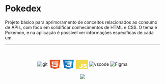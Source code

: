 # Pokedex 

Projeto básico para aprimoramento de conceitos relacionados ao consumo de APIs, com foco em solidificar conhecimentos de HTML e CSS. O tema é Pokemon, e na aplicação é possível ver informações específicas de cada um.
***
<div align="center">
  
  <br>
  <br>
  <img align="center" alt="git" height="30" width="40" src="https://cdn.jsdelivr.net/gh/devicons/devicon/icons/git/git-original.svg" />
  <img align="center" alt="Rafa-HTML" height="30" width="40" src="https://raw.githubusercontent.com/devicons/devicon/master/icons/html5/html5-original.svg">
  <img align="center" alt="Rafa-CSS" height="30" width="40" src="https://raw.githubusercontent.com/devicons/devicon/master/icons/css3/css3-original.svg">
  <img align="center" alt="Rafa-Js" height="30" width="40" src="https://raw.githubusercontent.com/devicons/devicon/master/icons/javascript/javascript-plain.svg">
  <img align="center" alt="vscode" height="30" width="40" src="https://cdn.jsdelivr.net/gh/devicons/devicon/icons/vscode/vscode-original.svg" />
  <img align="center" alt="Figma" height="30" width="40" src="https://cdn.jsdelivr.net/gh/devicons/devicon/icons/figma/figma-original.svg" />
  
  <br>
  <br>
  <div align="center">
    <img width="500" src="https://github.com/analeticiabacha/pokedex/assets/30864314/6ae57d72-0eaa-43d1-8424-c5fcc12469d3"/>
  </div>

  <br>


 
